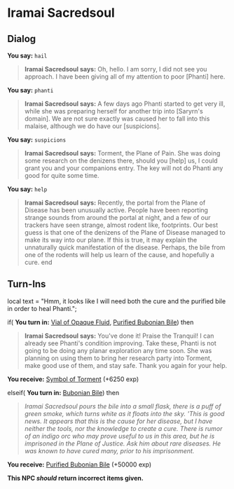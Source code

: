 # Iramai Sacredsoul



## Dialog

**You say:** `hail`



>**Iramai Sacredsoul says:** Oh, hello. I am sorry, I did not see you approach. I have been giving all of my attention to poor [Phanti] here.

**You say:** `phanti`



>**Iramai Sacredsoul says:** A few days ago Phanti started to get very ill, while she was preparing herself for another trip into [Saryrn's domain]. We are not sure exactly was caused her to fall into this malaise, although we do have our [suspicions].

**You say:** `suspicions`



>**Iramai Sacredsoul says:** Torment, the Plane of Pain. She was doing some research on the denizens there, should you [help] us, I could grant you and your companions entry. The key will not do Phanti any good for quite some time.

**You say:** `help`



>**Iramai Sacredsoul says:** Recently, the portal from the Plane of Disease has been unusually active. People have been reporting strange sounds from around the portal at night, and a few of our trackers have seen strange, almost rodent like, footprints. Our best guess is that one of the denizens of the Plane of Disease managed to make its way into our plane. If this is true, it may explain the unnaturally quick manifestation of the disease. Perhaps, the bile from one of the rodents will help us learn of the cause, and hopefully a cure.
end

## Turn-Ins



local text = "Hmm, it looks like I will need both the cure and the purified bile in order to heal Phanti.";





if( **You turn in:** [Vial of Opaque Fluid](/item/29295), [Purified Bubonian Bile](/item/29302)) then 


>**Iramai Sacredsoul says:** You've done it! Praise the Tranquil! I can already see Phanti's condition improving. Take these, Phanti is not going to be doing any planar exploration any time soon. She was planning on using them to bring her research party into Torment, make good use of them, and stay safe. Thank you again for your help.


 **You receive:**  [Symbol of Torment](/item/29213) (+6250 exp)




elseif( **You turn in:** [Bubonian Bile](/item/29315)) then


>*Iramai Sacredsoul pours the bile into a small flask, there is a puff of green smoke, which turns white as it floats into the sky. 'This is good news. It appears that this is the cause for her disease, but I have neither the tools, nor the knowledge to create a cure. There is rumor of an indigo orc who may prove useful to us in this area, but he is imprisoned in the Plane of Justice. Ask him about rare diseases. He was known to have cured many, prior to his imprisonment.*


 **You receive:**  [Purified Bubonian Bile](/item/29302) (+50000 exp)

**This NPC *should* return incorrect items given.**
 